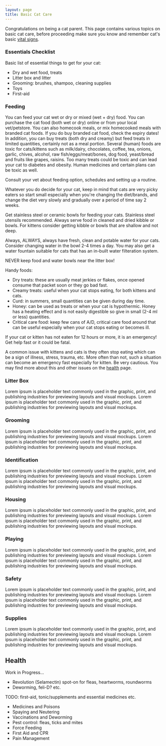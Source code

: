 ```yaml
---
layout: page
title: Basic Cat Care
---
```


Congratulations on being a cat parent. This page contains various topics on
basic cat care, before proceeding make sure you know and remember cat's basic
[vital signs](/care/vitals).

### Essentials Checklist

Basic list of essential things to get for your cat:

- Dry and wet food, treats
- Litter box and litter
- Grooming: brushes, shampoo, cleaning supplies
- Toys
- First-aid

### Feeding

You can feed your cat wet or dry or mixed (wet + dry) food. You can purchase
the cat food (both wet or dry) online or from your local vet/petstore. You can
also homecook meals, or mix homecooked meals with branded cat foods. If you
do buy branded cat food, check the expiry dates! In addition, you can buy
treats (both dry and creamy) but feed treats in limited quantities, certainly
not as a meal portion. Several (human) foods are toxic for cats/kittens such as
milk/dairy, chocolates, coffee, tea, onions, garlic, chives, alcohol, raw
fish/eggs/meat/bones, dog food, yeast/bread and fruits like grapes, raisins. Too
many treats could be toxic and can lead your cat to diabetes and obesity. Human
medicines and certain plans can be toxic as well.

<div class="alert alert-primary" role="alert">
  Consult your vet about feeding option, schedules and setting up a routine.
</div>

Whatever you do decide for your cat, keep in mind that cats are very picky
eaters so start small especially when you're changing the diet/brands, and
change the diet very slowly and gradually over a period of time say 2 weeks.

Get stainless steel or ceramic bowls for feeding your cats. Stainless steel
utensils recommended. Always serve food in cleaned and dried kibble or bowls.
For kittens consider getting kibble or bowls that are shallow and not deep.

Always, ALWAYS, always have fresh, clean and potable water for your cats.
Consider changing water in the bowl 2-4 times a day. You may also get a water
fountain suitable for cats that has an in-built water filteration system.

<div class="alert alert-warning" role="alert">
  NEVER keep food and water bowls near the litter box!
</div>

Handy foods:
- Dry treats: these are usually meat jerkies or flakes, once opened consume that
  packet soon or they go bad fast.
- Creamy treats: useful when your cat stops eating, for both kittens and cats.
- Curd: in summers, small quantities can be given during day time.
- Honey: can be used as treats or when your cat is hypothermic. Honey has a
  heating effect and is not easily digestible so give in small (2-4 ml or less)
  quantities.
- Critical care food: keep few cans of A/D, critical care food around that can be
  useful especially when your cat stops eating or becomes ill.

<div class="alert alert-danger" role="alert">
  If your cat or kitten has not eaten for 12 hours or more, it is an emergency!
  Get help fast or it could be fatal.
</div>

A common issue with kittens and cats is they often stop eating which can be a
sign of illness, stress, trauma, etc. More often than not, such a situation can
become an emergency fast especially for kitten. Be very cautious. You may find
more about this and other issues on the [health](/care/health) page.

### Litter Box

Lorem ipsum is placeholder text commonly used in the graphic, print, and
publishing industries for previewing layouts and visual mockups.
Lorem ipsum is placeholder text commonly used in the graphic, print, and
publishing industries for previewing layouts and visual mockups.

### Grooming

Lorem ipsum is placeholder text commonly used in the graphic, print, and
publishing industries for previewing layouts and visual mockups.
Lorem ipsum is placeholder text commonly used in the graphic, print, and
publishing industries for previewing layouts and visual mockups.

### Identification

Lorem ipsum is placeholder text commonly used in the graphic, print, and
publishing industries for previewing layouts and visual mockups.
Lorem ipsum is placeholder text commonly used in the graphic, print, and
publishing industries for previewing layouts and visual mockups.

### Housing

Lorem ipsum is placeholder text commonly used in the graphic, print, and
publishing industries for previewing layouts and visual mockups.
Lorem ipsum is placeholder text commonly used in the graphic, print, and
publishing industries for previewing layouts and visual mockups.

### Playing

Lorem ipsum is placeholder text commonly used in the graphic, print, and
publishing industries for previewing layouts and visual mockups.
Lorem ipsum is placeholder text commonly used in the graphic, print, and
publishing industries for previewing layouts and visual mockups.

### Safety

Lorem ipsum is placeholder text commonly used in the graphic, print, and
publishing industries for previewing layouts and visual mockups.
Lorem ipsum is placeholder text commonly used in the graphic, print, and
publishing industries for previewing layouts and visual mockups.

### Supplies

Lorem ipsum is placeholder text commonly used in the graphic, print, and
publishing industries for previewing layouts and visual mockups.
Lorem ipsum is placeholder text commonly used in the graphic, print, and
publishing industries for previewing layouts and visual mockups.

## Health

Work in Progress...
- Revolution (Selamectin) spot-on for fleas, heartworms, roundworms
- Deworming, feli-D? etc.

TODO: first-aid, tonic/supplements and essential medicines etc.

  - Medicines and Poisons
  - Spaying and Neutering
  - Vaccinations and Deworming
  - Pest control: fleas, ticks and mites
  - Force Feeding
  - First Aid and CPR
  - Pain Management
